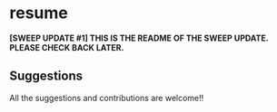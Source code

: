 # resume

**[SWEEP UPDATE #1] THIS IS THE README OF THE SWEEP UPDATE. PLEASE CHECK BACK LATER.**

<!---
# résumé
My résumé in different formats and positions, but it matters less.

## PERSONAL REPOSITORIES SOURCES

- /Local/My CVs/GitHub
- Overleaf instances
- Templates from GDocs, MS Word, LibreOffice

Not everyone gets the same version of me; which version do you want :)

**NOTE: NOT EVERY DETAIL IS EXACT NOW AND NOT ALL LINKS ARE WORKING. SO DISCRETION REQUIRED, STILL WORKS ARE ORIGINAL.**

Type | Name | Link | 
-----|------|------|
McDowell | PDF + TeX | [here](https://github.com/jishanshaikh4/resume/blob/master/McDowell-CV/main.pdf) | 
Modern | PDF | [here](https://www.github.com/jishanshaikh4/resume/blob/master/main.pdf). 
Classic | PDF | [here](https://github.com/jishanshaikh4/resume/blob/master/classic/main.pdf)
Populars-1 | PNG and PDF | [here](https://github.com/jishanshaikh4/resume/blob/master/Populars/Jishan_Shaikh_CV-1.png) and [here](https://github.com/jishanshaikh4/resume/blob/master/Populars/Jishan_Shaikh_CV.pdf)
Populars-2 | PNG and PDF | [here](https://github.com/jishanshaikh4/resume/blob/master/Populars/Jishan_Shaikh_CV-2-1.png) and [here](https://github.com/jishanshaikh4/resume/blob/master/Populars/Jishan_Shaikh_CV-2.pdf)

Modern and classic are taken from the best cv ever templates.

Preview available here as:

### Populars-1
![](https://github.com/jishanshaikh4/resume/blob/master/Populars/Jishan_Shaikh_CV-1.png)

### Populars-2
![](https://github.com/jishanshaikh4/resume/blob/master/Populars/Jishan_Shaikh_CV-2-1.png)

### McDowell-Roboto:
![](https://github.com/jishanshaikh4/resume/blob/master/main-1.png)

### Modern-compact-default:
![](https://github.com/jishanshaikh4/resume/blob/master/main-modern.png)

### Classic-compact-Roboto:
![](https://github.com/jishanshaikh4/resume/blob/master/main-classsic.png)

--->
## Suggestions

All the suggestions and contributions are welcome!!
